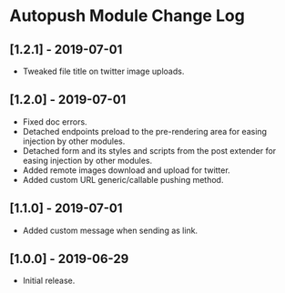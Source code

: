 
# Autopush Module Change Log

## [1.2.1] - 2019-07-01

- Tweaked file title on twitter image uploads.

## [1.2.0] - 2019-07-01

- Fixed doc errors.
- Detached endpoints preload to the pre-rendering area for easing injection by other modules.
- Detached form and its styles and scripts from the post extender for easing injection by other modules.
- Added remote images download and upload for twitter.
- Added custom URL generic/callable pushing method.

## [1.1.0] - 2019-07-01

- Added custom message when sending as link.

## [1.0.0] - 2019-06-29

- Initial release.
